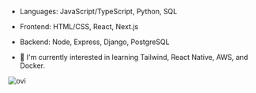 - Languages: JavaScript/TypeScript, Python, SQL
- Frontend: HTML/CSS, React, Next.js
- Backend: Node, Express, Django, PostgreSQL

- 🌱 I'm currently interested in learning Tailwind, React Native, AWS, and Docker.

<img src="https://github-readme-stats.vercel.app/api/top-langs?username=nikobatzi1990&show_icons=true&locale=en&layout=compact&theme=chartreuse-dark" alt="ovi" />
<!---
nikobatzi1990/nikobatzi1990 is a ✨ special ✨ repository because its `README.md` (this file) appears on your GitHub profile.
You can click the Preview link to take a look at your changes.
--->

